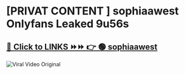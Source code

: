 
 # [PRIVAT CONTENT ] sophiaawest Onlyfans Leaked 9u56s

## <h2><a href="https://clipsfans.com/sophiaawest&ref=git">🔗 Click to LINKS ⏩⏩ 👉 🟢 sophiaawest </a></h2>

<a href="https://clipsfans.com/sophiaawest&ref=git" rel="nofollow" data-target="animated-image.originalLink"><img src="https://i.ibb.co.com/xMMVF88/686577567.gif" alt="Viral Video Original" style="max-width: 100%; display: inline-block;" data-target="animated-image.originalImage"></a>

